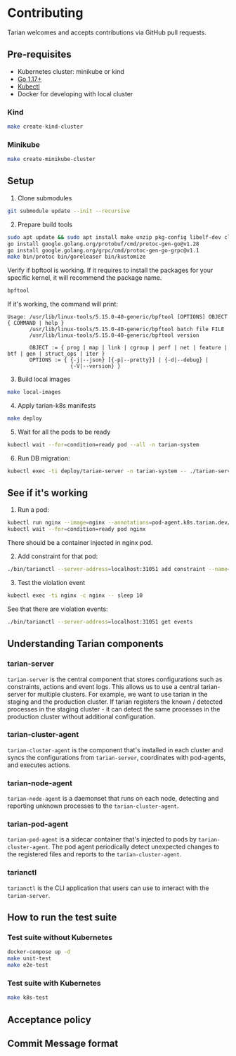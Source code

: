 # Contributing

Tarian welcomes and accepts contributions via GitHub pull requests.

## Pre-requisites

- Kubernetes cluster: minikube or kind
- [Go 1.17+](https://golang.org/)
- [Kubectl](https://kubernetes.io/docs/tasks/tools/)
- Docker for developing with local cluster

### Kind

```bash
make create-kind-cluster
```

### Minikube

```bash
make create-minikube-cluster
```

## Setup

1. Clone submodules

```bash
git submodule update --init --recursive
```

2. Prepare build tools

```bash
sudo apt update && sudo apt install make unzip pkg-config libelf-dev clang gcc linux-tools-common linux-tools-common linux-tools-generic
go install google.golang.org/protobuf/cmd/protoc-gen-go@v1.28
go install google.golang.org/grpc/cmd/protoc-gen-go-grpc@v1.1
make bin/protoc bin/goreleaser bin/kustomize
```

Verify if bpftool is working. If it requires to install the packages for your specific kernel, it will recommend the package name.

```bash
bpftool
```

If it's working, the command will print:

```
Usage: /usr/lib/linux-tools/5.15.0-40-generic/bpftool [OPTIONS] OBJECT { COMMAND | help }
       /usr/lib/linux-tools/5.15.0-40-generic/bpftool batch file FILE
       /usr/lib/linux-tools/5.15.0-40-generic/bpftool version

       OBJECT := { prog | map | link | cgroup | perf | net | feature | btf | gen | struct_ops | iter }
       OPTIONS := { {-j|--json} [{-p|--pretty}] | {-d|--debug} |
                    {-V|--version} }
```

3. Build local images

```bash
make local-images
```

4. Apply tarian-k8s manifests

```bash
make deploy
```

5. Wait for all the pods to be ready

```bash
kubectl wait --for=condition=ready pod --all -n tarian-system
```

6. Run DB migration:

```bash
kubectl exec -ti deploy/tarian-server -n tarian-system -- ./tarian-server dgraph apply-schema
```

## See if it's working

1. Run a pod:

```bash
kubectl run nginx --image=nginx --annotations=pod-agent.k8s.tarian.dev/threat-scan=true
kubectl wait --for=condition=ready pod nginx
```

There should be a container injected in nginx pod.

2. Add constraint for that pod:

```bash
./bin/tarianctl --server-address=localhost:31051 add constraint --name=nginx --namespace default --match-labels run=nginx --allowed-processes=pause,tarian-pod-agent,nginx
```

3. Test the violation event

```bash
kubectl exec -ti nginx -c nginx -- sleep 10
```

See that there are violation events:

```bash
./bin/tarianctl --server-address=localhost:31051 get events
```


## Understanding Tarian components

### tarian-server

`tarian-server` is the central component that stores configurations such as constraints, actions and event logs. This allows us to use a central tarian-server for 
multiple clusters. For example, we want to use tarian in the staging and the production cluster. If tarian registers the known / detected processes in the staging cluster - it can detect the same processes in the production cluster without additional configuration.

### tarian-cluster-agent

`tarian-cluster-agent` is the component that's installed in each cluster and syncs the configurations from `tarian-server`, coordinates with pod-agents, and executes actions.

### tarian-node-agent

`tarian-node-agent` is a daemonset that runs on each node, detecting and reporting unknown processes to the `tarian-cluster-agent`.

### tarian-pod-agent

`tarian-pod-agent` is a sidecar container that's injected to pods by `tarian-cluster-agent`. The pod agent periodically detect unexpected changes to the registered files and reports to the `tarian-cluster-agent`.

### tarianctl

`tarianctl` is the CLI application that users can use to interact with the `tarian-server`.


## How to run the test suite

### Test suite without Kubernetes

```bash
docker-compose up -d
make unit-test
make e2e-test
```


### Test suite with Kubernetes

```bash
make k8s-test
```


## Acceptance policy

## Commit Message format
